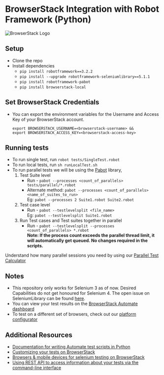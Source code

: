 # BrowserStack Integration with Robot Framework (Python)

![BrowserStack Logo](https://d98b8t1nnulk5.cloudfront.net/production/images/layout/logo-header.png?1469004780) 

## Setup
* Clone the repo
* Install dependencies  
  * `pip install robotframework==3.2.2`
  * `pip install --upgrade robotframework-seleniumlibrary==5.1.1`
  * `pip install robotframework-pabot`
  * `pip install browserstack-local`

## Set BrowserStack Credentials 
* You can export the environment variables for the Username and Access Key of your BrowserStack account. 

  ```
  export BROWSERSTACK_USERNAME=<browserstack-username> &&
  export BROWSERSTACK_ACCESS_KEY=<browserstack-access-key>
  ```

## Running tests

* To run single test, run `robot tests/SingleTest.robot`
* To run local tests, run `sh runLocalTest.sh `
* To run parallel tests we will be using the [Pabot](https://pabot.org/) library, 
  1. Test Suite level
     * Run - `pabot --processes <count_of_parallels> tests/parallel/*.robot`
     * Alternate method: `pabot --processes <count_of_parallels> <name_of_suites_to_run>`
         <br/>Eg: `pabot --processes 2 Suite1.robot Suite2.robot`
  2. Test case level
     * Run - `pabot --testlevelsplit <file_name>` <br/>Eg:  `pabot --testlevelsplit Suite1.robot`
  3. Run Test cases and Test suites together in parallel
     * Run - `pabot --testlevelsplit --processes <count_of_parallels> *.robot`
     <br/>**Note: If the process count exceeds the parallel thread limit, it will automatically get queued. No changes required in the scripts.**

Understand how many parallel sessions you need by using our [Parallel Test Calculator](https://www.browserstack.com/automate/parallel-calculator?ref=github)

## Notes
* This repository only works for Selenium 3 as of now. Desired Capabilities do not get honoured for Selenium 4. The open issue on SeleniumLibrary can be found [here](https://github.com/robotframework/SeleniumLibrary/issues/1774).
* You can view your test results on the [BrowserStack Automate dashboard](https://www.browserstack.com/automate)
* To test on a different set of browsers, check out our [platform configurator](https://www.browserstack.com/automate/java#setting-os-and-browser)

## Additional Resources
* [Documentation for writing Automate test scripts in Python](https://www.browserstack.com/automate/python)
* [Customizing your tests on BrowserStack](https://www.browserstack.com/automate/capabilities)
* [Browsers & mobile devices for selenium testing on BrowserStack](https://www.browserstack.com/list-of-browsers-and-platforms?product=automate)
* [Using REST API to access information about your tests via the command-line interface](https://www.browserstack.com/automate/rest-api)